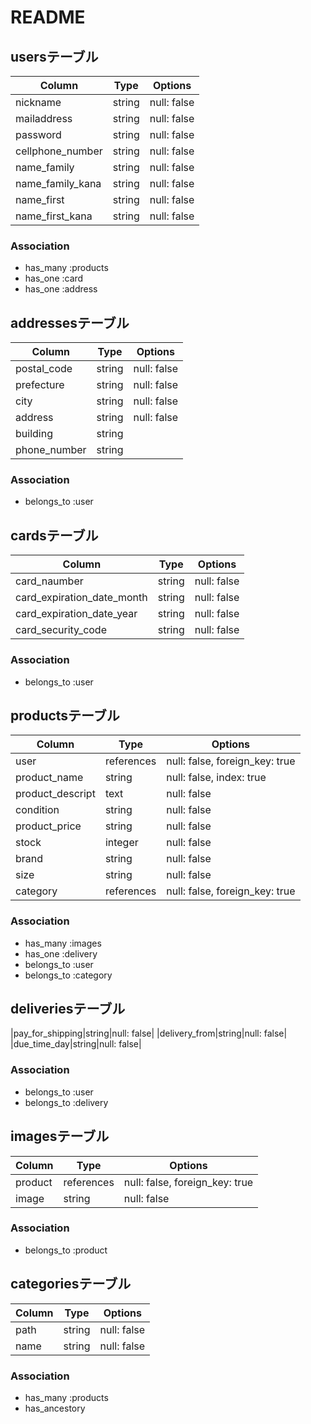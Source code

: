 # README

## usersテーブル
|Column|Type|Options|
|------|----|-------|
|nickname|string|null: false|
|mailaddress|string|null: false|
|password|string|null: false|
|cellphone_number|string|null: false|
|name_family|string|null: false|
|name_family_kana|string|null: false|
|name_first|string|null: false|
|name_first_kana|string|null: false|

### Association
- has_many :products
- has_one :card
- has_one :address


## addressesテーブル
|Column|Type|Options|
|------|----|-------|
|postal_code|string|null: false|
|prefecture|string|null: false|
|city|string|null: false|
|address|string|null: false|
|building|string||
|phone_number|string||

### Association
- belongs_to :user


## cardsテーブル
|Column|Type|Options|
|------|----|-------|
|card_naumber|string|null: false|
|card_expiration_date_month|string|null: false|
|card_expiration_date_year|string|null: false|
|card_security_code|string|null: false|

### Association
- belongs_to :user


## productsテーブル
|Column|Type|Options|
|------|----|-------|
|user|references|null: false, foreign_key: true|
|product_name|string|null: false, index: true|
|product_descript|text|null: false|
|condition|string|null: false|
|product_price|string|null: false|
|stock|integer|null: false|
|brand|string|null: false|
|size|string|null: false|
|category|references|null: false, foreign_key: true|

### Association
- has_many :images
- has_one :delivery
- belongs_to :user
- belongs_to :category


## deliveriesテーブル
|pay_for_shipping|string|null: false|
|delivery_from|string|null: false|
|due_time_day|string|null: false|

### Association
- belongs_to :user
- belongs_to :delivery


## imagesテーブル
|Column|Type|Options|
|------|----|-------|
|product|references|null: false, foreign_key: true|
|image|string|null: false|

### Association
- belongs_to :product


## categoriesテーブル
|Column|Type|Options|
|------|----|-------|
|path|string|null: false|
|name|string|null: false|

### Association
- has_many :products
- has_ancestory